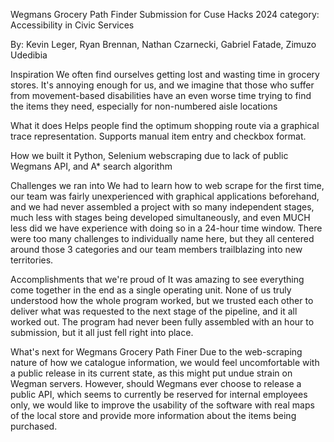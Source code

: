 Wegmans Grocery Path Finder
Submission for Cuse Hacks 2024 category: Accessibility in Civic Services

By: Kevin Leger, Ryan Brennan, Nathan Czarnecki, Gabriel Fatade, Zimuzo Udedibia

Inspiration
We often find ourselves getting lost and wasting time in grocery stores. It's annoying enough for us, and we imagine that those who suffer from movement-based disabilities have an even worse time trying to find the items they need, especially for non-numbered aisle locations

What it does
Helps people find the optimum shopping route via a graphical trace representation. Supports manual item entry and checkbox format.

How we built it
Python, Selenium webscraping due to lack of public Wegmans API, and A* search algorithm

Challenges we ran into
We had to learn how to web scrape for the first time, our team was fairly unexperienced with graphical applications beforehand, and we had never assembled a project with so many independent stages, much less with stages being developed simultaneously, and even MUCH less did we have experience with doing so in a 24-hour time window. There were too many challenges to individually name here, but they all centered around those 3 categories and our team members trailblazing into new territories.

Accomplishments that we're proud of
It was amazing to see everything come together in the end as a single operating unit. None of us truly understood how the whole program worked, but we trusted each other to deliver what was requested to the next stage of the pipeline, and it all worked out. The program had never been fully assembled with an hour to submission, but it all just fell right into place.

What's next for Wegmans Grocery Path Finer
Due to the web-scraping nature of how we catalogue information, we would feel uncomfortable with a public release in its current state, as this might put undue strain on Wegman servers. However, should Wegmans ever choose to release a public API, which seems to currently be reserved for internal employees only, we would like to improve the usability of the software with real maps of the local store and provide more information about the items being purchased.
